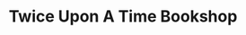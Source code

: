 ---
title: "Twice Upon A Time Bookshop"
url: /grand-junction/twice-upon-a-time-bookshop/
shop: Bücher
---
